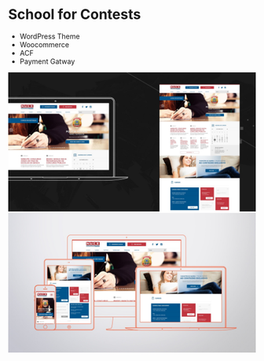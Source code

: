 # School for Contests
* WordPress Theme 
* Woocommerce
* ACF
* Payment Gatway

![image1](./Nuce001.jpg)
![image1](./Nuce004.jpg)
